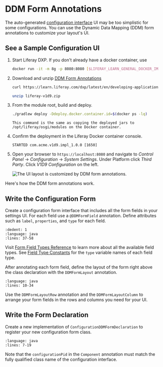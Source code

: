 # DDM Form Annotations

The auto-generated [configuration interface](./setting-and-accessing-configurations.html#creating-the-configuration-interface) UI may be too simplistic for some configurations. You can use the Dynamic Data Mapping (DDM) form annotations to customize your layout's UI.

## See a Sample Configuration UI

1. Start Liferay DXP. If you don't already have a docker container, use

    ```bash
    docker run -it -m 8g -p 8080:8080 [$LIFERAY_LEARN_GENERAL_DOCKER_IMAGE$]
    ```

1. Download and unzip [DDM Form Annotations](./liferay-v1d9.zip)

    ```bash
    curl https://learn.liferay.com/dxp/latest/en/developing-applications/core-frameworks/configuration-framework/liferay-v3d9.zip -O
    ```

    ```bash
    unzip liferay-v1d9.zip
    ```

1. From the module root, build and deploy.

    ```bash
    ./gradlew deploy -Ddeploy.docker.container.id=$(docker ps -lq)
    ```

    ```{note}
    This command is the same as copying the deployed jars to /opt/liferay/osgi/modules on the Docker container.
    ```

1. Confirm the deployment in the Liferay Docker container console.

    ```
    STARTED com.acme.v1d9.impl_1.0.0 [1650]
    ```

1. Open your browser to `https://localhost:8080` and navigate to *Control Panel* &rarr; *Configuration* &rarr; *System Settings*. Under Platform click *Third Party*. Click *V1D9 Configuration* on the left.

    ![The UI layout is customized by DDM form annotations.](./ddm-form-annotations/images/01.png)

Here's how the DDM form annotations work.

## Write the Configuration Form

Create a configuration form interface that includes all the form fields in your settings UI. For each field use a `@DDMFormField` annotation. Define attributes such as `label`, `properties`, and `type` for each field.

```{literalinclude} ./ddm-form-annotations/resources/liferay-v1d9.zip/v1d9-impl/src/main/java/com/acme/v1d9/internal/configuration/admin/definition/V1D9ConfigurationForm.java
:dedent: 1
:language: java
:lines: 37-58
```

Visit [Form Field Types Reference](../../../process-automation/forms/creating-and-managing-forms/forms-field-types-reference.md) to learn more about all the available field types. See [Field Type Constants](https://github.com/liferay/liferay-portal/blob/master/modules/apps/dynamic-data-mapping/dynamic-data-mapping-form-field-type-api/src/main/java/com/liferay/dynamic/data/mapping/form/field/type/constants/DDMFormFieldTypeConstants.java) for the `type` variable names of each field type.

After annotating each form field, define the layout of the form right above the class declaration with the `DDMFormLayout` annotation.

```{literalinclude} ./ddm-form-annotations/resources/liferay-v1d9.zip/v1d9-impl/src/main/java/com/acme/v1d9/internal/configuration/admin/definition/V1D9ConfigurationForm.java
:language: java
:lines: 10-34
```

Use the `DDMFormLayoutRow` annotation and the `DDMFormLayoutColumn` to arrange your form fields in the rows and columns you need for your UI.

## Write the Form Declaration

Create a new implementation of `ConfigurationDDMFormDeclaration` to register your new configuration form class. 

```{literalinclude} ./ddm-form-annotations/resources/liferay-v1d9.zip/v1d9-impl/src/main/java/com/acme/v1d9/internal/configuration/admin/definition/V1D9ConfigurationDDMFormDeclaration.java
:language: java
:lines: 7-19
```

Note that the `configurationPid` in the `Component` annotation must match the fully qualified class name of the configuration interface.
